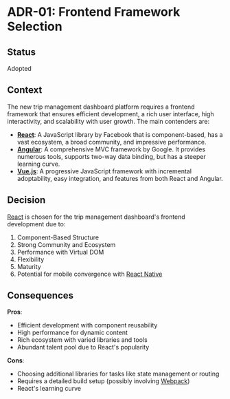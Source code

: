 # ADR-01: Frontend Framework Selection

## Status

Adopted

## Context

The new trip management dashboard platform requires a frontend framework that ensures efficient development, a rich user interface, high interactivity, and scalability with user growth. The main contenders are:

- **[React](https://reactjs.org/)**: A JavaScript library by Facebook that is component-based, has a vast ecosystem, a broad community, and impressive performance.
- **[Angular](https://angular.io/)**: A comprehensive MVC framework by Google. It provides numerous tools, supports two-way data binding, but has a steeper learning curve.
- **[Vue.js](https://vuejs.org/)**: A progressive JavaScript framework with incremental adoptability, easy integration, and features from both React and Angular.

## Decision

[React](https://reactjs.org/) is chosen for the trip management dashboard's frontend development due to:

1. Component-Based Structure
2. Strong Community and Ecosystem
3. Performance with Virtual DOM
4. Flexibility
5. Maturity
6. Potential for mobile convergence with [React Native](https://reactnative.dev/)

## Consequences

**Pros**:

- Efficient development with component reusability
- High performance for dynamic content
- Rich ecosystem with varied libraries and tools
- Abundant talent pool due to React's popularity

**Cons**:

- Choosing additional libraries for tasks like state management or routing
- Requires a detailed build setup (possibly involving [Webpack](https://webpack.js.org/))
- React's learning curve
